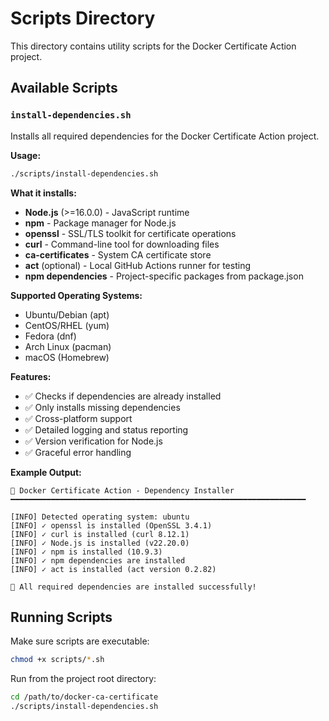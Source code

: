 # Scripts Directory

This directory contains utility scripts for the Docker Certificate Action project.

## Available Scripts

### `install-dependencies.sh`

Installs all required dependencies for the Docker Certificate Action project.

**Usage:**
```bash
./scripts/install-dependencies.sh
```

**What it installs:**
- **Node.js** (>=16.0.0) - JavaScript runtime
- **npm** - Package manager for Node.js
- **openssl** - SSL/TLS toolkit for certificate operations
- **curl** - Command-line tool for downloading files
- **ca-certificates** - System CA certificate store
- **act** (optional) - Local GitHub Actions runner for testing
- **npm dependencies** - Project-specific packages from package.json

**Supported Operating Systems:**
- Ubuntu/Debian (apt)
- CentOS/RHEL (yum)
- Fedora (dnf)
- Arch Linux (pacman)
- macOS (Homebrew)

**Features:**
- ✅ Checks if dependencies are already installed
- ✅ Only installs missing dependencies
- ✅ Cross-platform support
- ✅ Detailed logging and status reporting
- ✅ Version verification for Node.js
- ✅ Graceful error handling

**Example Output:**
```
🔧 Docker Certificate Action - Dependency Installer
━━━━━━━━━━━━━━━━━━━━━━━━━━━━━━━━━━━━━━━━━━━━━━━━━━━━━━━━━━━━━━━━━━

[INFO] Detected operating system: ubuntu
[INFO] ✓ openssl is installed (OpenSSL 3.4.1)
[INFO] ✓ curl is installed (curl 8.12.1)
[INFO] ✓ Node.js is installed (v22.20.0)
[INFO] ✓ npm is installed (10.9.3)
[INFO] ✓ npm dependencies are installed
[INFO] ✓ act is installed (act version 0.2.82)

🎉 All required dependencies are installed successfully!
```

## Running Scripts

Make sure scripts are executable:
```bash
chmod +x scripts/*.sh
```

Run from the project root directory:
```bash
cd /path/to/docker-ca-certificate
./scripts/install-dependencies.sh
```
